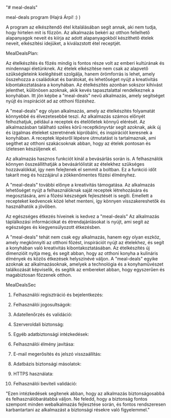 "# meal-deals" 

meal-deals program (Hajrá Árpi! :) )

A program az elkészítendő étel kitalálásában segít annak, aki nem tudja, hogy hirtelen mit is főzzön. Az alkalmazás bekéri az otthon fellelhető alapanyagok neveit és kiírja az adott alapanyagokból készíthető ételek neveit, elkészítési idejüket, a kiválazstott étel receptjét.


MealDealsPlan:

Az ételkészítés és főzés mindig is fontos része volt az emberi kultúrának és mindennapi életünknek. Az ételek elkészítése nem csak az alapvető szükségleteink kielégítését szolgálja, hanem örömforrás is lehet, amely összehozza a családokat és barátokat, és lehetőséget nyújt a kreativitás kibontakoztatására a konyhában. Az ételkészítés azonban sokszor kihívást jelenthet, különösen azoknak, akik kevés tapasztalattal rendelkeznek a konyhában. Itt jön képbe a "meal-deals" nevű alkalmazás, amely segítséget nyújt és inspirációt ad az otthoni főzéshez.

A "meal-deals" egy olyan alkalmazás, amely az ételkészítés folyamatát könnyebbé és élvezetesebbé teszi. Az alkalmazás számos előnyét felhozhatjuk, például a receptek és ételötletek könnyű elérését. Az alkalmazásban található széles körű receptkönyvtár segít azoknak, akik új és izgalmas ételeket szeretnének kipróbálni, és inspirációt keresnek a konyhában. A receptek lépésről lépésre útmutatást is tartalmaznak, ami segíthet az otthoni szakácsoknak abban, hogy az ételek pontosan és ízletesen készüljenek el.

Az alkalmazás hasznos funkciót kínál a bevásárlás során is. A felhasználók könnyen összeállíthatják a bevásárlólistát az ételekhez szükséges hozzávalókkal, így nem felejtenek el semmit a boltban. Ez a funkció időt takarít meg és hozzájárul a zökkenőmentes főzési élményhez.

A "meal-deals" további előnye a kreativitás támogatása. Az alkalmazás lehetőséget nyújt a felhasználóknak saját receptek létrehozására és megosztására, ami a főzési készségek fejlesztését is segíti. Emellett a recepteket kedvencek közé lehet menteni, így könnyen visszakereshetők és használhatók a jövőben.

Az egészséges étkezés híveinek is kedvez a "meal-deals" Az alkalmazás táplálkozási információkat és étrendajánlásokat is nyújt, ami segít az egészséges és kiegyensúlyozott étkezésben.

A "meal-deals" tehát nem csak egy alkalmazás, hanem egy olyan eszköz, amely megkönnyíti az otthoni főzést, inspirációt nyújt az ételekhez, és segít a konyhában való kreativitás kibontakoztatásában. Az ételkészítés új dimenzióit nyitja meg, és segít abban, hogy az otthoni konyha a kulináris élmények és közös étkezések helyszínévé váljon. A "meal-deals" egyike azoknak az alkalmazásoknak, amelyek a technológia és a konyhaművészet találkozását képviselik, és segítik az embereket abban, hogy egyszerűen és magabiztosan főzzenek otthon.


MealDealsSec

1. Felhasználói regisztráció és bejelentkezés:

2. Felhasználói jogosultságok:

3. Adatellenőrzés és validáció:

4. Szerveroldali biztonság:

5. Egyéb adatbiztonsági intézkedések:

6. Felhasználói élmény javítása:

7. E-mail megerősítés és jelszó visszaállítás:

8. Adatbázis biztonsági másolatok:

9. HTTPS használata:

10. Felhasználói beviteli validáció:

"Ezen intézkedések segítenek abban, hogy az alkalmazás biztonságosabbá és felhasználóbarátabbá váljon. Ne feledd, hogy a biztonság fontos szempont minden webalkalmazás fejlesztése során, és fontos rendszeresen karbantartani az alkalmazást a biztonsági résekre való figyelemmel."